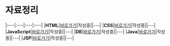 # 자료정리

|:---|:---|:---|:---|
|**HTML**|[바로가기](https://playful-chime-10a.notion.site/HTML-07aef7c95db944e5a076cb231a765213?pvs=4)|작성중||---|
|**CSS**|[바로가기](https://www.notion.so/CSS-3a82f015a0fb4c0db97243edfc44eb28)|작성중||---|
|**JavaScript**|[바로가기]()|작성중||---|
|**DB**|[바로가기]()|작성중||---|
|**Java**|[바로가기]()|작성중||---|
|**JSP**|[바로가기]()|작성중||---|
